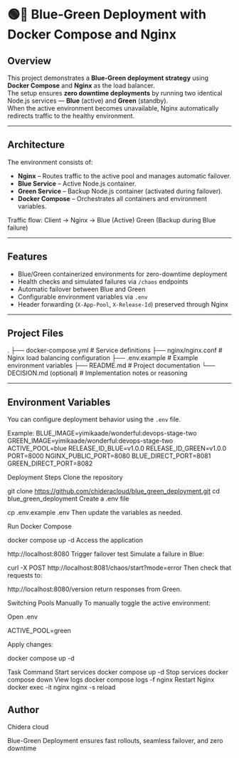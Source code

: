 # 🟢🔵 Blue-Green Deployment with Docker Compose and Nginx

## Overview

This project demonstrates a **Blue-Green deployment strategy** using **Docker Compose** and **Nginx** as the load balancer.  
The setup ensures **zero downtime deployments** by running two identical Node.js services — **Blue** (active) and **Green** (standby).  
When the active environment becomes unavailable, Nginx automatically redirects traffic to the healthy environment.

---

## Architecture

The environment consists of:

- **Nginx** – Routes traffic to the active pool and manages automatic failover.
- **Blue Service** – Active Node.js container.
- **Green Service** – Backup Node.js container (activated during failover).
- **Docker Compose** – Orchestrates all containers and environment variables.

Traffic flow:
Client → Nginx → Blue (Active)
Green (Backup during Blue failure)

---

## Features

- Blue/Green containerized environments for zero-downtime deployment
- Health checks and simulated failures via `/chaos` endpoints
- Automatic failover between Blue and Green
- Configurable environment variables via `.env`
- Header forwarding (`X-App-Pool`, `X-Release-Id`) preserved through Nginx

---

## Project Files

.
├── docker-compose.yml # Service definitions
├── nginx/nginx.conf # Nginx load balancing configuration
├── .env.example # Example environment variables
├── README.md # Project documentation
└── DECISION.md (optional) # Implementation notes or reasoning

---

## Environment Variables

You can configure deployment behavior using the `.env` file.

Example:
BLUE_IMAGE=yimikaade/wonderful:devops-stage-two
GREEN_IMAGE=yimikaade/wonderful:devops-stage-two
ACTIVE_POOL=blue
RELEASE_ID_BLUE=v1.0.0
RELEASE_ID_GREEN=v1.0.0
PORT=8000
NGINX_PUBLIC_PORT=8080
BLUE_DIRECT_PORT=8081
GREEN_DIRECT_PORT=8082

Deployment Steps
Clone the repository

git clone https://github.com/chideracloud/blue_green_deployment.git
cd blue_green_deployment
Create a .env file

cp .env.example .env
Then update the variables as needed.

Run Docker Compose

docker compose up -d
Access the application

http://localhost:8080
Trigger failover test
Simulate a failure in Blue:

curl -X POST http://localhost:8081/chaos/start?mode=error
Then check that requests to:

http://localhost:8080/version
return responses from Green.

Switching Pools Manually
To manually toggle the active environment:

Open .env

ACTIVE_POOL=green

Apply changes:

docker compose up -d

Task Command
Start services docker compose up -d
Stop services docker compose down
View logs docker compose logs -f nginx
Restart Nginx docker exec -it nginx nginx -s reload

## Author

Chidera cloud

Blue-Green Deployment ensures fast rollouts, seamless failover, and zero downtime
